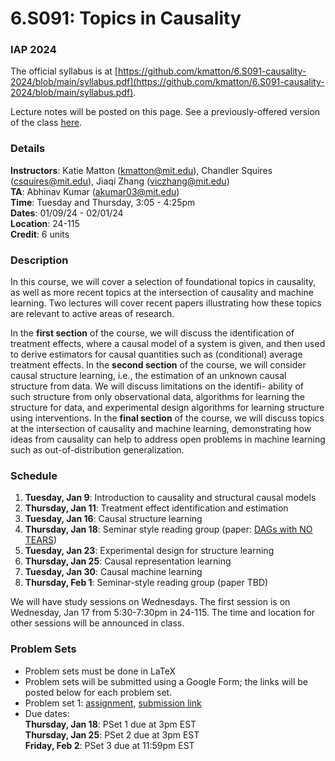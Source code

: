 # 6.S091: Topics in Causality
### IAP 2024

The official syllabus is at [https://github.com/kmatton/6.S091-causality-2024/blob/main/syllabus.pdf](https://github.com/kmatton/6.S091-causality-2024/blob/main/syllabus.pdf).

Lecture notes will be posted on this page. See a previously-offered version of the class [here](https://github.com/csquires/6.S091-causality).

### Details
**Instructors**: Katie Matton (kmatton@mit.edu), Chandler Squires (csquires@mit.edu), Jiaqi Zhang (viczhang@mit.edu)
\
**TA**: Abhinav Kumar (akumar03@mit.edu)
\
**Time**: Tuesday and Thursday, 3:05 - 4:25pm
\
**Dates**: 01/09/24 - 02/01/24
\
**Location**: 24-115
\
**Credit**: 6 units

### Description

In this course, we will cover a selection of foundational topics in causality, as well as more recent topics
at the intersection of causality and machine learning. Two lectures will cover recent papers illustrating how
these topics are relevant to active areas of research.

In the **first section** of the course, we will discuss the identification of treatment effects, where a causal
model of a system is given, and then used to derive estimators for causal quantities such as (conditional)
average treatment effects. In the **second section** of the course, we will consider causal structure learning,
i.e., the estimation of an unknown causal structure from data. We will discuss limitations on the identifi-
ability of such structure from only observational data, algorithms for learning the structure for data, and
experimental design algorithms for learning structure using interventions. In the **final section** of the course,
we will discuss topics at the intersection of causality and machine learning, demonstrating how ideas from
causality can help to address open problems in machine learning such as out-of-distribution generalization.

### Schedule

1. **Tuesday, Jan 9**: Introduction to causality and structural causal models
2. **Thursday, Jan 11**: Treatment effect identification and estimation
3. **Tuesday, Jan 16**: Causal structure learning
4. **Thursday, Jan 18**: Seminar style reading group (paper: [DAGs with NO TEARS](https://arxiv.org/pdf/1803.01422.pdf))
5. **Tuesday, Jan 23**: Experimental design for structure learning
6. **Thursday, Jan 25**: Causal representation learning
7. **Tuesday, Jan 30**: Causal machine learning
8. **Thursday, Feb 1**: Seminar-style reading group (paper TBD)

We will have study sessions on Wednesdays. The first session is on Wednesday, Jan 17 from 5:30-7:30pm in 24-115. The time and location for other sessions will be announced in class.


### Problem Sets
- Problem sets must be done in LaTeX
- Problem sets will be submitted using a Google Form; the links will be posted below for each problem set.
- Problem set 1: [assignment](https://github.com/kmatton/6.S091-causality-2024/blob/main/psets/pset1/pset1.pdf), [submission link](bit.ly/causality-iap24-pset1)
- Due dates:
\
**Thursday, Jan 18**: PSet 1 due at 3pm EST
\
**Thursday, Jan 25**: PSet 2 due at 3pm EST
\
**Friday, Feb 2**: PSet 3 due at 11:59pm EST
